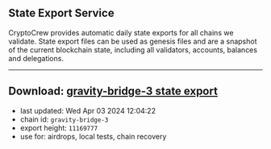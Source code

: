 ## State Export Service
CryptoCrew provides automatic daily state exports for all chains we validate. State export files can be used as genesis files and are a snapshot of the current blockchain state, including all validators, accounts, balances and delegations.

---
**Download: [gravity-bridge-3 state export](https://dl-eu2.ccvalidators.com/SERVICE/gravitybridge/gravity-bridge-3_export_11169777.json)**
---

- last updated: Wed Apr 03 2024 12:04:22
- chain id: `gravity-bridge-3`
- export height: `11169777`
- use for: airdrops, local tests, chain recovery
